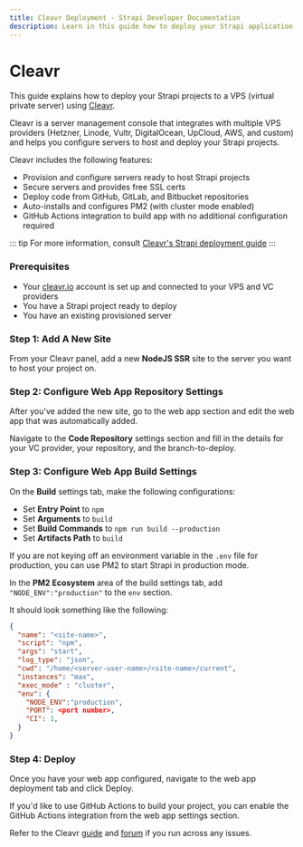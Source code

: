 ```yaml
---
title: Cleavr Deployment - Strapi Developer Documentation
description: Learn in this guide how to deploy your Strapi application to popular VPS providers using Cleavr.
---
```


# Cleavr

This guide explains how to deploy your Strapi projects to a VPS (virtual private server) using [Cleavr](https://cleavr.io).

Cleavr is a server management console that integrates with multiple VPS providers (Hetzner, Linode, Vultr, DigitalOcean, UpCloud, AWS, and custom) 
and helps you configure servers to host and deploy your Strapi projects.

Cleavr includes the following features:

- Provision and configure servers ready to host Strapi projects
- Secure servers and provides free SSL certs
- Deploy code from GitHub, GitLab, and Bitbucket repositories
- Auto-installs and configures PM2 (with cluster mode enabled)
- GitHub Actions integration to build app with no additional configuration required

::: tip
For more information, consult [Cleavr's Strapi deployment guide](https://docs.cleavr.io/guides/strapi-cms)
:::

### Prerequisites
- Your [cleavr.io](https://cleavr.io) account is set up and connected to your VPS and VC providers
- You have a Strapi project ready to deploy
- You have an existing provisioned server

### Step 1: Add A New Site

From your Cleavr panel, add a new **NodeJS SSR** site to the server you want to host your project on. 

### Step 2: Configure Web App Repository Settings

After you've added the new site, go to the web app section and edit the web app that was automatically added. 

Navigate to the **Code Repository** settings section and fill in the details for your VC provider, your repository, and the branch-to-deploy. 

### Step 3: Configure Web App Build Settings

On the **Build** settings tab, make the following configurations: 

- Set **Entry Point** to `npm`
- Set **Arguments** to `build`
- Set **Build Commands** to `npm run build --production`
- Set **Artifacts Path** to `build`

If you are not keying off an environment variable in the `.env` file for production, you can use PM2 to start Strapi in production mode.

In the **PM2 Ecosystem** area of the build settings tab, add `"NODE_ENV":"production"` to the `env` section.

It should look something like the following:

```json
{
  "name": "<site-name>",
  "script": "npm",
  "args": "start",
  "log_type": "json",
  "cwd": "/home/<server-user-name>/<site-name>/current",
  "instances": "max",
  "exec_mode" : "cluster",
  "env": {
    "NODE_ENV":"production",
    "PORT": <port number>,
    "CI": 1,
  }
}
```

### Step 4: Deploy

Once you have your web app configured, navigate to the web app deployment tab and click Deploy. 

If you'd like to use GitHub Actions to build your project, you can enable the GitHub Actions integration from the web app settings section. 

Refer to the Cleavr [guide](https://docs.cleavr.io/guides/strapi-cms/) and [forum](https://forum.cleavr.io/) if you run across any issues. 
